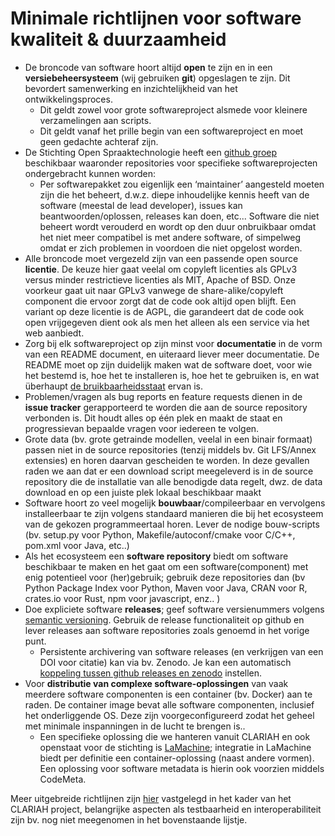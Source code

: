 # Minimale richtlijnen voor software kwaliteit & duurzaamheid

* De broncode van software hoort altijd **open** te zijn en in een **versiebeheersysteem** (wij gebruiken
  **git**) opgeslagen te zijn. Dit bevordert samenwerking en inzichtelijkheid
  van het ontwikkelingsproces.
    * Dit geldt zowel voor grote softwareproject
  alsmede voor kleinere verzamelingen aan scripts.
    * Dit geldt vanaf het prille
  begin van een softwareproject en moet geen gedachte achteraf zijn.
* De Stichting Open Spraaktechnologie heeft een [github
  groep](https://github.com/opensource-spraakherkenning-nl/) beschikbaar
  waaronder repositories voor specifieke softwareprojecten ondergebracht kunnen
  worden:
    * Per softwarepakket zou eigenlijk een ‘maintainer’ aangesteld moeten zijn
      die het beheert, d.w.z. diepe inhoudelijke kennis heeft van de software
      (meestal de lead developer), issues kan beantwoorden/oplossen, releases
      kan doen, etc...  Software die niet beheert wordt verouderd en wordt op
      den duur onbruikbaar omdat het niet meer compatibel is met andere software,
      of simpelweg omdat er zich problemen in voordoen die niet opgelost worden.
* Alle broncode moet vergezeld zijn van een passende open source **licentie**. De keuze
  hier gaat veelal om copyleft licenties als GPLv3 versus minder restrictieve licenties
  als MIT, Apache of BSD. Onze voorkeur gaat uit naar GPLv3 vanwege de share-alike/copyleft
  component die ervoor zorgt dat de code ook altijd open blijft. Een variant op deze
  licentie is de AGPL, die garandeert dat de code ook open vrijgegeven dient ook als men het
  alleen als een service via het web aanbiedt.
* Zorg bij elk softwareproject op zijn minst voor **documentatie** in de vorm van een README document,
  en uiteraard liever meer documentatie. De README moet op zijn duidelijk maken wat de software doet,
  voor wie het bestemd is, hoe het te installeren is, hoe het te gebruiken is, en wat überhaupt [de bruikbaarheidsstaat](http://repostatus.org) ervan is.
* Problemen/vragen als bug reports en feature requests dienen in de **issue
  tracker** gerapporteerd te worden die aan de source repository verbonden is.
  Dit houdt alles op één plek en maakt de staat en progressievan bepaalde vragen voor iedereen te volgen.
* Grote data (bv. grote getrainde modellen, veelal in een binair formaat) passen
  niet in de source repositories (tenzij middels bv. Git LFS/Annex extensies)
  en horen daarvan gescheiden te worden. In deze gevallen raden we aan dat er
  een download script meegeleverd is in de source repository die de installatie
  van alle benodigde data regelt, dwz. de data download en op een juiste plek
  lokaal beschikbaar maakt
* Software hoort zo veel mogelijk **bouwbaar**/compileerbaar en vervolgens installeerbaar
  te zijn volgens standaard manieren die bij het ecosysteem van de gekozen programmeertaal
  horen. Lever de nodige bouw-scripts (bv. setup.py voor Python, Makefile/autoconf/cmake
  voor C/C++, pom.xml voor Java, etc..)
* Als het ecosysteem een **software repository** biedt om software beschikbaar te
  maken en het gaat om een software(component) met enig potentieel voor
  (her)gebruik; gebruik deze repositories dan (bv Python Package Index voor
  Python, Maven voor Java, CRAN voor R, crates.io voor Rust, npm voor
  javascript, enz.. )
* Doe expliciete software **releases**; geef software versienummers volgens
  [semantic versioning](https://semver.org). Gebruik de release functionaliteit op github en lever
  releases aan software repositories zoals genoemd in het vorige punt.
    * Persistente archivering van software releases (en verkrijgen van een DOI voor
      citatie) kan via bv. Zenodo. Je kan een automatisch [koppeling tussen github
      releases en zenodo](https://guides.github.com/activities/citable-code/) instellen.
* Voor **distributie van complexe software-oplossingen** van vaak meerdere software
  componenten is een container (bv. Docker) aan te raden. De container image bevat alle
  software componenten, inclusief het onderliggende OS. Deze zijn voorgeconfigureerd zodat
  het geheel met minimale inspanningen in de lucht te brengen is..
    * Een specifieke oplossing die we hanteren vanuit CLARIAH en ook openstaat voor
      de stichting is [LaMachine](https://proycon.github.io/LaMachine); integratie in
      LaMachine biedt per definitie een container-oplossing (naast andere vormen).
      Een oplossing voor software metadata is hierin ook voorzien middels CodeMeta.

Meer uitgebreide richtlijnen zijn
[hier](https://github.com/CLARIAH/software-quality-guidelines) vastgelegd in
het kader van het CLARIAH project, belangrijke aspecten als testbaarheid en interoperabiliteit zijn bv. nog niet meegenomen in het bovenstaande lijstje.

